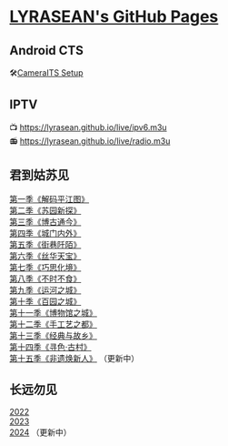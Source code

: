 # [LYRASEAN's GitHub Pages](https://github.com/lyrasean/lyrasean.github.io)

## Android CTS
🛠[CameraITS Setup](https://github.com/lyrasean/lyrasean.github.io/blob/main/3pl/its_setup_bookworm.md)

## IPTV
📺 <https://lyrasean.github.io/live/ipv6.m3u>  
📻 <https://lyrasean.github.io/live/radio.m3u>

## 君到姑苏见
[第一季《解码平江图》](https://lyrasean.github.io/ksz/S01.html)  
[第二季《苏园新探》](https://lyrasean.github.io/ksz/S02.html)  
[第三季《博古通今》](https://lyrasean.github.io/ksz/S03.html)  
[第四季《城门内外》](https://lyrasean.github.io/ksz/S04.html)  
[第五季《街巷阡陌》](https://lyrasean.github.io/ksz/S05.html)  
[第六季《丝华天宝》](https://lyrasean.github.io/ksz/S06.html)  
[第七季《巧思化境》](https://lyrasean.github.io/ksz/S07.html)  
[第八季《不时不食》](https://lyrasean.github.io/ksz/S08.html)  
[第九季《运河之城》](https://lyrasean.github.io/ksz/S09.html)  
[第十季《百园之城》](https://lyrasean.github.io/ksz/S10.html)  
[第十一季《博物馆之城》](https://lyrasean.github.io/ksz/S11.html)  
[第十二季《手工艺之都》](https://lyrasean.github.io/ksz/S12.html)  
[第十三季《经典与故乡》](https://lyrasean.github.io/ksz/S13.html)  
[第十四季《寻色·古村》](https://lyrasean.github.io/ksz/S14.html)  
[第十五季《非遗焕新人》](https://lyrasean.github.io/ksz/S15.html) （更新中）  

## 长远勿见
[2022](https://lyrasean.github.io/ksz/2022.html)  
[2023](https://lyrasean.github.io/ksz/2023.html)  
[2024](https://lyrasean.github.io/ksz/2024.html) （更新中）  
